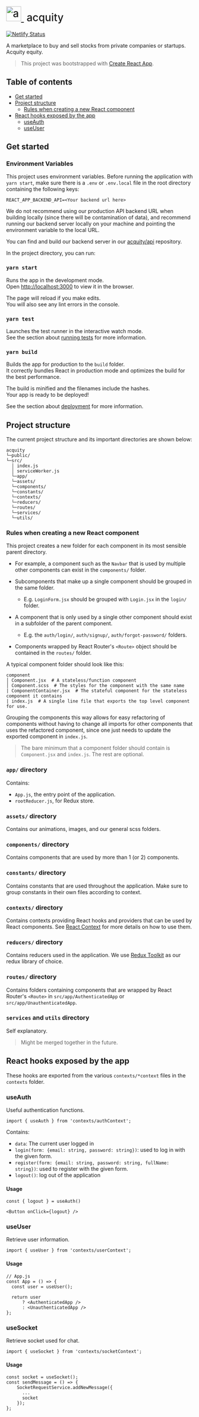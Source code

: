 <h1 style="font-weight:500">
  <a href="https://acquity.netlify.com">
    <img src=https://raw.githubusercontent.com/acquity/web/master/public/apple-touch-icon.png alt="acquity" width=40>
  </a>
  &nbsp;acquity&nbsp;
</h1>

[![Netlify Status](https://api.netlify.com/api/v1/badges/5226f9ce-01c6-4617-80b2-6ca0b796ccbd/deploy-status)](https://app.netlify.com/sites/acquity/deploys)

A marketplace to buy and sell stocks from private companies or startups. Acquity equity.
<br>

> This project was bootstrapped with [Create React App](https://github.com/facebook/create-react-app).

## Table of contents
   * [Get started](#get-started)
   * [Project structure](#project-structure)
       * [Rules when creating a new React component](#rules-when-creating-a-new-react-component)
   * [React hooks exposed by the app](#react-hooks-exposed-by-the-app)
       * [useAuth](#useauth)
       * [useUser](#useuser)

## Get started
### Environment Variables
This project uses environment variables. Before running the application with `yarn start`, make sure there is a `.env` or `.env.local` file in the root directory containing the following keys:

```
REACT_APP_BACKEND_API=<Your backend url here>
```

We do not recommend using our production API backend URL when building locally (since there will be contamination of data), and recommend running our backend server locally on your machine and pointing the environment variable to the local URL.

You can find and build our backend server in our [acquity/api](https://github.com/acquity/api) repository.

In the project directory, you can run:

### `yarn start`

Runs the app in the development mode.<br />
Open [http://localhost:3000](http://localhost:3000) to view it in the browser.

The page will reload if you make edits.<br />
You will also see any lint errors in the console.

### `yarn test`

Launches the test runner in the interactive watch mode.<br />
See the section about [running tests](https://facebook.github.io/create-react-app/docs/running-tests) for more information.

### `yarn build`

Builds the app for production to the `build` folder.<br />
It correctly bundles React in production mode and optimizes the build for the best performance.

The build is minified and the filenames include the hashes.<br />
Your app is ready to be deployed!

See the section about [deployment](https://facebook.github.io/create-react-app/docs/deployment) for more information.

## Project structure
The current project structure and its important directories are shown below:

```
acquity
└─public/
└─src/
  │ index.js    
  │ serviceWorker.js
  └─app/
  └─assets/
  └─components/
  └─constants/
  └─contexts/
  └─reducers/
  └─routes/
  └─services/
  └─utils/
```
### Rules when creating a new React component
This project creates a new folder for each component in its most sensible parent directory. 

* For example, a component such as the `Navbar` that is used by multiple other components can exist in the `components/` folder. 
* Subcomponents that make up a single component should be grouped in the same folder.
    * E.g. `LoginForm.jsx` should be grouped with `Login.jsx` in the `login/` folder.
* A component that is only used by a single other component should exist in a subfolder of the parent component.
    * E.g. the `auth/login/`, `auth/signup/`, `auth/forgot-password/` folders.

* Components wrapped by React Router's `<Route>` object should be contained in the `routes/` folder.

 A typical component folder should look like this:
 
```
component
│ Component.jsx  # A stateless/function component
│ Component.scss  # The styles for the component with the same name
| ComponentContainer.jsx  # The stateful component for the stateless component it contains
| index.js  # A single line file that exports the top level component for use.
 ```
 Grouping the components this way allows for easy refactoring of components without having to change all imports for other components that uses the refactored component, since one just needs to update the exported component in `index.js`.
 
> The bare minimum that a component folder should contain is `Component.jsx` and `index.js`. The rest are optional.

### `app/` directory
Contains:

* `App.js`, the entry point of the application.
* `rootReducer.js`, for Redux store.

### `assets/` directory
Contains our animations, images, and our general scss folders.  

### `components/` directory
Contains components that are used by more than 1 (or 2) components.

### `constants/` directory
Contains constants that are used throughout the application. Make sure to group constants in their own files according to context.

### `contexts/` directory
Contains contexts providing React hooks and providers that can be used by React components. See [React Context](https://reactjs.org/docs/context.html) for more details on how to use them.

### `reducers/` directory
Contains reducers used in the application. We use [Redux Toolkit](https://redux-toolkit.js.org/) as our redux library of choice.

### `routes/` directory
Contains folders containing components that are wrapped by React Router's `<Route>` in `src/app/AuthenticatedApp` or `src/app/UnauthenticatedApp`.

### `services` and `utils` directory
Self explanatory. 
> Might be merged together in the future.


## React hooks exposed by the app
These hooks are exported from the various `contexts/*context` files in the `contexts` folder.
### useAuth
Useful authentication functions.

```
import { useAuth } from 'contexts/authContext';
```
Contains:

* `data`: The current user logged in
* `login(form: {email: string, password: string})`: used to log in with the given form.
* `register(form: {email: string, password: string, fullName: string})`: used to register with the given form.
* `logout()`: log out of the application

#### Usage
```
const { logout } = useAuth()

<Button onClick={logout} />
``` 


### useUser
Retrieve user information.

```
import { useUser } from 'contexts/userContext';
```

#### Usage
```
// App.js
const App = () => {
  const user = useUser();

  return user 
      ? <AuthenticatedApp /> 
      : <UnauthenticatedApp />
};
```

### useSocket
Retrieve socket used for chat.

```
import { useSocket } from 'contexts/socketContext';
```

#### Usage
```
const socket = useSocket();
const sendMessage = () => {
    SocketRequestService.addNewMessage({
      ...
      socket
    });
};
```
